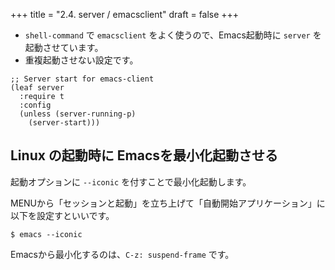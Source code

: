 +++
title = "2.4. server / emacsclient"
draft = false
+++
* `shell-command` で `emacsclient` をよく使うので、Emacs起動時に `server` を起動させています。
* 重複起動させない設定です。

```elisp
;; Server start for emacs-client
(leaf server
  :require t
  :config
  (unless (server-running-p)
    (server-start)))
```

## Linux の起動時に Emacsを最小化起動させる 

起動オプションに `--iconic` を付すことで最小化起動します。

MENUから「セッションと起動」を立ち上げて「自動開始アプリケーション」に以下を設定すといいです。

```sell
$ emacs --iconic
```
Emacsから最小化するのは、`C-z: suspend-frame` です。
